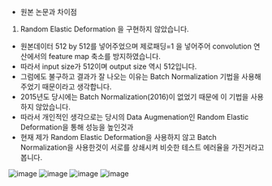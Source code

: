 * 원본 논문과 차이점

1. Random Elastic Deformation 을 구현하지 않았습니다.
- 원본데이터 512 by 512를 넣어주었으며 제로패딩=1 을 넣어주어 convolution 연산에서의 feature map 축소를 방지하였습니다.
- 따라서 input size가 512이며 output size 역시 512입니다.
- 그럼에도 불구하고 결과가 잘 나오는 이유는 Batch Normalization 기법을 사용해주었기 때문이라고 생각합니다.
- 2015년도 당시에는 Batch Normalization(2016)이 없었기 때문에 이 기법을 사용하지 않았습니다.
- 따라서 개인적인 생각으로는 당시의 Data Augmenation인 Random Elastic Deformation을 통해 성능을 높인것과
- 현재 제가 Random Elastic Deformation을 사용하지 않고 Batch Normalization을 사용한것이 서로를 상쇄시켜 비슷한 테스트 에러율을 가진거라고 봅니다.


![image](https://user-images.githubusercontent.com/76835313/146767685-754df186-cd96-4b98-a889-f03a9bb2e4d5.png)
![image](https://user-images.githubusercontent.com/76835313/146767747-fc009fe1-c5a3-4a04-a678-ce5650b84381.png)
![image](https://user-images.githubusercontent.com/76835313/146767798-e175e898-5dd9-4c53-84fa-c45eed1e91a2.png)
![image](https://user-images.githubusercontent.com/76835313/146767827-e06b20e0-5cac-44b9-b5ee-493daf4d4cd1.png)
